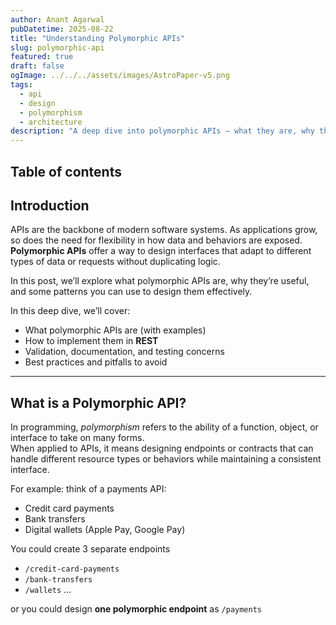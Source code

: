 ```yaml
---
author: Anant Agarwal
pubDatetime: 2025-08-22
title: "Understanding Polymorphic APIs"
slug: polymorphic-api
featured: true
draft: false
ogImage: ../../../assets/images/AstroPaper-v5.png
tags:
  - api
  - design
  - polymorphism
  - architecture
description: "A deep dive into polymorphic APIs — what they are, why they matter, and how to design them effectively."
---
```


## Table of contents

## Introduction

APIs are the backbone of modern software systems. As applications grow, so does the need for flexibility in how data and behaviors are exposed.  
**Polymorphic APIs** offer a way to design interfaces that adapt to different types of data or requests without duplicating logic.

In this post, we’ll explore what polymorphic APIs are, why they’re useful, and some patterns you can use to design them effectively.

In this deep dive, we’ll cover:

- What polymorphic APIs are (with examples)
- How to implement them in **REST**
- Validation, documentation, and testing concerns
- Best practices and pitfalls to avoid

---

## What is a Polymorphic API?

In programming, _polymorphism_ refers to the ability of a function, object, or interface to take on many forms.  
When applied to APIs, it means designing endpoints or contracts that can handle different resource types or behaviors while maintaining a consistent interface.

For example: think of a payments API:

- Credit card payments
- Bank transfers
- Digital wallets (Apple Pay, Google Pay)

You could create 3 separate endpoints

- `/credit-card-payments`
- `/bank-transfers`
- `/wallets` …

or you could design **one polymorphic endpoint** as `/payments`
